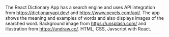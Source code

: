 The React Dictionary App has a search engine and uses API integration from https://dictionaryapi.dev/ and https://www.pexels.com/api/. The app shows the meaning and examples of words and also displays images of the searched word. Background image from https://unsplash.com/ and illustration from https://undraw.co/.
HTML, CSS, Javscript with React.
